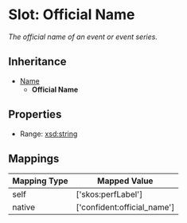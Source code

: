 # Slot: Official Name
_The official name of an event or event series._




## Inheritance

* [Name](name.md)
    * **Official Name**



## Properties

 * Range: [xsd:string](http://www.w3.org/2001/XMLSchema#string)



## Mappings

| Mapping Type | Mapped Value |
| ---  | ---  |
| self | ['skos:perfLabel'] |
| native | ['confident:official_name'] |






